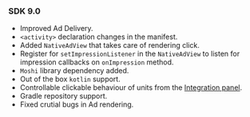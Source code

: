 ### SDK 9.0

* Improved Ad Delivery.
* `<activity>` declaration changes in the manifest.
* Added `NativeAdView` that takes care of rendering click.
* Register for `setImpressionListener` in the `NativeAdView` to listen for impression callbacks on `onImpression` method.
* `Moshi` library dependency added.
* Out of the box `kotlin` support.
* Controllable clickable behaviour of units from the [Integration panel](https://integration.greedygame.com).
* Gradle repository support.
* Fixed crutial bugs in Ad rendering.
